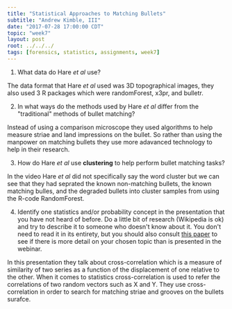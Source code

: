 ```yaml
---
title: "Statistical Approaches to Matching Bullets"
subtitle: "Andrew Kimble, III"
date: "2017-07-28 17:00:00 CDT"
topic: "week7"
layout: post
root: ../../../
tags: [forensics, statistics, assignments, week7]
---
```


1. What data do Hare *et al* use?

The data format that Hare *et al*  used was 3D topographical images, they also used 3 R packages which were randomForest, x3pr, and bulletr.

2. In what ways do the methods used by Hare *et al* differ from the "traditional" methods of bullet matching? 

Instead of using a comparison microscope they used algorithms to help measure striae and land impressions on the bullet. So rather than using the manpower on matching bullets they use more adavanced technology to help in their research. 

3. How do Hare *et al* use **clustering** to help perform bullet matching tasks? 

In the video Hare *et al* did not specifically say the word cluster but we can see that they had seprated the known non-matching bullets, the known matching bulles, and the degraded bullets into cluster samples from using the R-code RandomForest.

4. Identify one statistics and/or probability concept in the presentation that you have not heard of before. Do a little bit of research (Wikipedia is ok) and try to describe it to someone who doesn't know about it. You don't need to read it in its entirety, but you should also consult [this paper](bulletmatchingpaper.pdf) to see if there is more detail on your chosen topic than is presented in the webinar.

In this presentation they talk about cross-correlation which is a measure of similarity of two series as a function of the displacement of one relative to the other. When it comes to statistics cross-correlation is used to refer the correlations of two random vectors such as X and Y. They use cross-correlation in order to search for matching striae and grooves on the bullets surafce.

